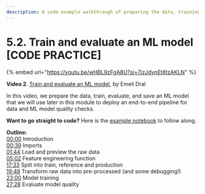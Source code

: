 ```yaml
---
description: A code example walkthrough of preparing the data, training, evaluating, and saving an ML model using the Evidently Python library.
---
```


# 5.2. Train and evaluate an ML model [CODE PRACTICE]

{% embed url="https://youtu.be/wHBL9zFgA8U?si=7jzJdynEt6tzAKLN" %}

**Video 2**. [Train and evaluate an ML model](https://youtu.be/wHBL9zFgA8U?si=7jzJdynEt6tzAKLN), by Emeli Dral

In this video, we prepare the data, train, evaluate, and save an ML model that we will use later in this module to deploy an end-to-end pipeline for data and ML model quality checks. 

**Want to go straight to code?** Here is the [example notebook](https://github.com/evidentlyai/ml_observability_course/blob/main/module5/train_and_evaluate_model_practice.ipynb) to follow along.

**Outline:** \
[00:00](https://www.youtube.com/watch?v=wHBL9zFgA8U&t=0s) Introduction \
[00:39](https://www.youtube.com/watch?v=wHBL9zFgA8U&t=39s) Imports \
[01:44](https://www.youtube.com/watch?v=wHBL9zFgA8U&t=104s) Load and preview the raw data \
[05:02](https://www.youtube.com/watch?v=wHBL9zFgA8U&t=302s) Feature engineering function \
[17:33](https://www.youtube.com/watch?v=wHBL9zFgA8U&t=1053s) Split into train, reference and production \
[19:48](https://www.youtube.com/watch?v=wHBL9zFgA8U&t=1188s) Transform raw data into pre-processed (and some debugging!) \
[23:00](https://www.youtube.com/watch?v=wHBL9zFgA8U&t=1380s) Model training \
[27:28](https://www.youtube.com/watch?v=wHBL9zFgA8U&t=1648s) Evaluate model quality
